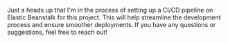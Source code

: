 Just a heads up that I'm in the process of setting up a CI/CD pipeline on Elastic Beanstalk for this project. This will help streamline the development process and ensure smoother deployments. If you have any questions or suggestions, feel free to reach out!
